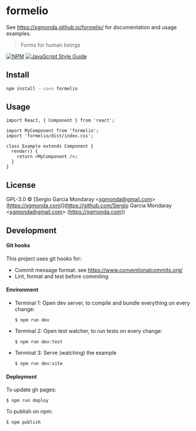 # formelio

See https://sgmonda.github.io/formelio/ for documentation and usage examples.

> Forms for human beings

[![NPM](https://img.shields.io/npm/v/formelio.svg)](https://www.npmjs.com/package/formelio) [![JavaScript Style Guide](https://img.shields.io/badge/code_style-standard-brightgreen.svg)](https://standardjs.com)

## Install

```bash
npm install --save formelio
```

## Usage

```tsx
import React, { Component } from 'react';

import MyComponent from 'formelio';
import 'formelio/dist/index.css';

class Example extends Component {
  render() {
    return <MyComponent />;
  }
}
```

## License

GPL-3.0 © [Sergio Garcia Mondaray &lt;sgmonda@gmail.com&gt; (https://sgmonda.com)](https://github.com/Sergio Garcia Mondaray &lt;sgmonda@gmail.com&gt; (https://sgmonda.com))

## Development

#### Git hooks

This project uses git hooks for:

- Commit message format: see https://www.conventionalcommits.org/
- Lint, format and test before commiting

#### Environment

- Terminal 1: Open dev server, to compile and bundle everything on every change:

  ```
  $ npm run dev
  ```

- Terminal 2: Open test watcher, to run tests on every change:

  ```
  $ npm run dev:test
  ```

- Terminal 3: Serve (watching) the example

  ```
  $ npm run dev:site
  ```

#### Deployment

To update gh pages:

```
$ npm run deploy
```

To publish on npm:

```
$ npm publish
```
